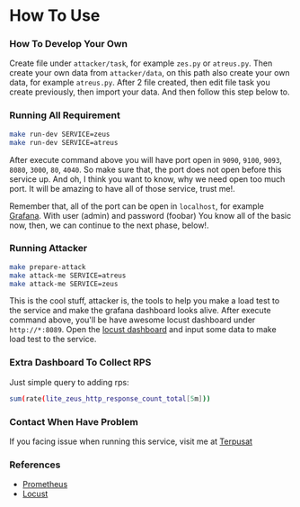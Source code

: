 # How To Use

### How To Develop Your Own

Create file under `attacker/task`, for example `zes.py` or `atreus.py`. Then create your own data from `attacker/data`, on this path also create your own data, for example `atreus.py`. After 2 file created, then edit file task you create previously, then import your data. And then follow this step below to.

### Running All Requirement

```sh
make run-dev SERVICE=zeus
make run-dev SERVICE=atreus
```

After execute command above you will have port open in `9090`, `9100`, `9093`, `8080`, `3000`, `80`, `4040`. So make sure that, the port does not open before this service up. And oh, I think you want to know, why we need open too much port. It will be amazing to have all of those service, trust me!.

Remember that, all of the port can be open in `localhost`, for example [Grafana](http://localhost:3000). With user (admin) and password (foobar) You know all of the basic now, then, we can continue to the next phase, below!.


### Running Attacker

```sh
make prepare-attack
make attack-me SERVICE=atreus
make attack-me SERVICE=zeus
```

This is the cool stuff, attacker is, the tools to help you make a load test to the service and make the grafana dashboard looks alive. After execute command above, you'll be have awesome locust dashboard under `http://*:8089`. Open the [locust dashboard](http://localhost:8089) and input some data to make load test to the service.


### Extra Dashboard To Collect RPS

Just simple query to adding rps:
```sh
sum(rate(lite_zeus_http_response_count_total[5m]))
```


### Contact When Have Problem

If you facing issue when running this service, visit me at [Terpusat](https://outletcyber.net)


### References
- [Prometheus](https://prometheus.io/docs/introduction/overview/)
- [Locust](https://docs.locust.io/en/stable/)